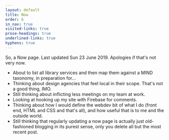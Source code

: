 ```yaml
---
layout: default
title: Now
order: 6
in_nav: true
visited-links: true
prose-headings: true
underlined-links: true
hyphens: true
---
```


So, a Now page. Last updated Sun 23 June 2019. Apologies if that's not very now.

- About to list all library services and then map them against a MIND taxonomy, in preparation for&hellip;
- Thinking about design agencies that feel local in their scope. That's not a good thing, IMO.
- Still thinking about inflicting less meetings on my team at work.
- Looking at hooking up my site with Firebase for comments.
- Thinking about how I would define the webdev bit of what I do (front end, HTML and CSS and that's all), and how useful that is to me and the outside world.
- Still thinking that regularly updating a now page is actually just old-fashioned blogging in its purest sense, only you delete all but the most recent post.
